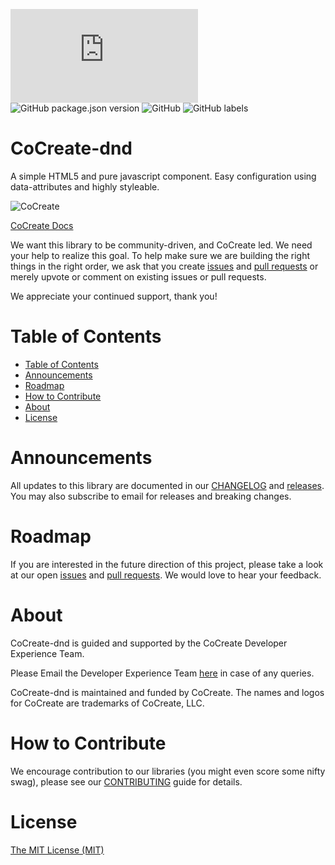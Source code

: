 ![GitHub file size in bytes](https://img.shields.io/github/size/CoCreate-app/CoCreate-boilerplate/dist/CoCreate-boilerplate.min.js?label=minified%20size) 
![GitHub package.json version](https://img.shields.io/github/package-json/v/CoCreate-app/CoCreate-boilerplate)
![GitHub](https://img.shields.io/github/license/CoCreate-app/CoCreate-boilerplate) 
![GitHub labels](https://img.shields.io/github/labels/CoCreate-app/CoCreate-boilerplate/help%20wanted)

# CoCreate-dnd
A simple HTML5 and pure javascript component. Easy configuration using data-attributes and highly styleable.

![CoCreate](https://cdn.cocreate.app/logo.png)

[CoCreate Docs](https://cocreate.app/documentation/CoCreate-dnd)


We want this library to be community-driven, and CoCreate led. We need your help to realize this goal. To help make sure we are building the right things in the right order, we ask that you create [issues](https://github.com/CoCreate-app/Realtime_Admin_CRM_and_CMS/issues) and [pull requests](https://github.com/CoCreate-app/Realtime_Admin_CRM_and_CMS/pulls) or merely upvote or comment on existing issues or pull requests.

We appreciate your continued support, thank you!

# Table of Contents

- [Table of Contents](#table-of-contents)
- [Announcements](#announcements)
- [Roadmap](#roadmap)
- [How to Contribute](#how-to-contribute)
- [About](#about)
- [License](#license)

<a name="announcements"></a>
# Announcements

All updates to this library are documented in our [CHANGELOG](https://github.com/CoCreate-app/CoCreate-dnd/blob/master/CHANGELOG.md) and [releases](https://github.com/CoCreate-app/CoCreate-dnd/releases). You may also subscribe to email for releases and breaking changes. 

<a name="roadmap"></a>
# Roadmap

If you are interested in the future direction of this project, please take a look at our open [issues](https://github.com/CoCreate-app/CoCreate-dnd/issues) and [pull requests](https://github.com/CoCreate-app/CoCreate-dnd/pulls). We would love to hear your feedback.


<a name="about"></a>
# About

CoCreate-dnd is guided and supported by the CoCreate Developer Experience Team.

Please Email the Developer Experience Team [here](mailto:develop@cocreate.app) in case of any queries.

CoCreate-dnd is maintained and funded by CoCreate. The names and logos for CoCreate are trademarks of CoCreate, LLC.

<a name="contribute"></a>
# How to Contribute

We encourage contribution to our libraries (you might even score some nifty swag), please see our [CONTRIBUTING](https://github.com/CoCreate-app/CoCreate-dnd/blob/master/CONTRIBUTING.md) guide for details.

# License
[The MIT License (MIT)](https://github.com/CoCreate-app/CoCreate-dnd/blob/master/LICENSE)